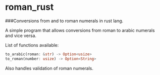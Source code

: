 # roman_rust
###Conversions from and to roman numerals in rust lang.

A simple program that allows conversions from roman to arabic numerals and vice versa.

List of functions available:
```rust
to_arabic(roman: &str) -> Option<usize>
to_roman(number: usize) -> Option<String>
```

Also handles validation of roman numerals.
